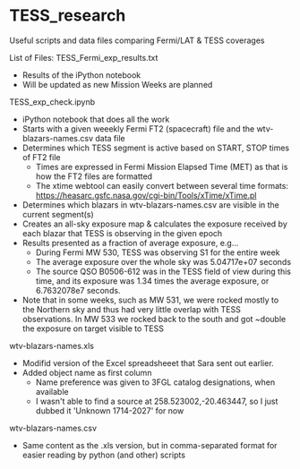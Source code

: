 # TESS_research
Useful scripts and data files comparing Fermi/LAT &amp; TESS coverages

List of Files:
TESS_Fermi_exp_results.txt 
- Results of the iPython notebook
- Will be updated as new Mission Weeks are planned

TESS_exp_check.ipynb
- iPython notebook that does all the work
- Starts with a given weeekly Fermi FT2 (spacecraft) file and the wtv-blazars-names.csv data file
- Determines which TESS segment is active based on START, STOP times of FT2 file
  - Times are expressed in Fermi Mission Elapsed Time (MET) as that is how the FT2 files are formatted
  - The xtime webtool can easily convert between several time formats:
    https://heasarc.gsfc.nasa.gov/cgi-bin/Tools/xTime/xTime.pl
- Determines which blazars in wtv-blazars-names.csv are visible in the current segment(s)
- Creates an all-sky exposure map & calculates the exposure received by each blazar that TESS is observing in the given epoch
- Results presented as a fraction of average exposure, e.g...
  - During Fermi MW 530, TESS was observing S1 for the entire week 
  - The average exposure over the whole sky was 5.04717e+07 seconds
  - The source QSO B0506-612 was in the TESS field of view during this time, and its exposure was 1.34 times the average exposure, or 6.7632078e7 seconds. 
- Note that in some weeks, such as MW 531, we were rocked mostly to the Northern sky and thus had very little overlap with TESS observations. In MW 533 we rocked back to the south and got ~double the exposure on target visible to TESS

wtv-blazars-names.xls
- Modifid version of the Excel spreadsheeet that Sara sent out earlier.
- Added object name as first column
  - Name preference was given to 3FGL catalog designations, when available
  - I wasn't able to find a source at 258.523002,-20.463447, so I just dubbed it 'Unknown 1714-2027' for now
  
wtv-blazars-names.csv
- Same content as the .xls version, but in comma-separated format for easier reading by python (and other) scripts
